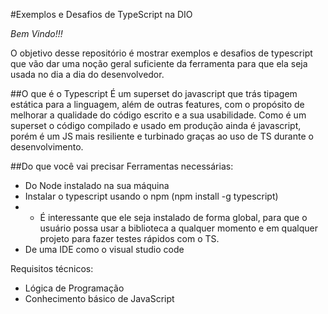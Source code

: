 #Exemplos e Desafios de TypeScript na DIO

_Bem Vindo!!!_

O objetivo desse repositório é mostrar exemplos e desafios de typescript que vão dar uma noção geral suficiente da ferramenta para que ela seja usada no dia a dia do desenvolvedor.

##O que é o Typescript
É um superset do javascript que trás tipagem estática para a linguagem, além de outras features, com o propósito de melhorar a qualidade do código escrito e a sua usabilidade. Como é um superset o código compilado e usado em produção ainda é javascript, porém é um JS mais resiliente e turbinado graças ao uso de TS durante o desenvolvimento.

##Do que você vai precisar
Ferramentas necessárias:
- Do Node instalado na sua máquina
- Instalar o typescript usando o npm (npm install -g typescript)
- - É interessante que ele seja instalado de forma global, para que o usuário possa usar a biblioteca a qualquer momento e em qualquer projeto para fazer testes rápidos com o TS.
- De uma IDE como o visual studio code

Requisitos técnicos:

- Lógica de Programação
- Conhecimento básico de JavaScript
